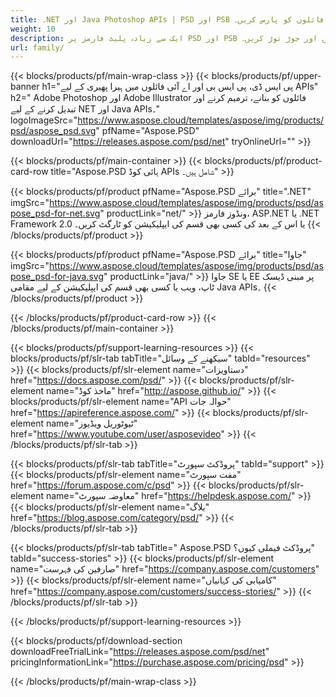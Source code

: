 ```yaml
---
title: .NET اور Java Photoshop APIs | PSD اور PSB فائلوں کو پارس کریں۔
weight: 10
description: ایک سے زیادہ پلیٹ فارمز پر PSD اور PSB فائلیں لکھنے اور برآمد کرنے کے لیے لائبریری۔ فوٹوشاپ انسٹال کیے بغیر تہوں کو نکالیں اور جوڑ توڑ کریں۔
url: family/
---
```


{{< blocks/products/pf/main-wrap-class >}}
{{< blocks/products/pf/upper-banner h1="پی ایس ڈی، پی ایس بی اور اے آئی فائلوں میں ہیرا پھیری کے لیے APIs" h2=" Adobe Photoshop اور Adobe Illustrator فائلوں کو بنانے، ترمیم کرنے اور تبدیل کرنے کے لیے NET اور Java APIs۔" logoImageSrc="https://www.aspose.cloud/templates/aspose/img/products/psd/aspose_psd.svg" pfName="Aspose.PSD" downloadUrl="https://releases.aspose.com/psd/net" tryOnlineUrl="" >}}

{{< blocks/products/pf/main-container >}}
{{< blocks/products/pf/product-card-row title="Aspose.PSD ہائی کوڈ APIs شامل ہیں۔" >}}

{{< blocks/products/pf/product pfName="Aspose.PSD برائے" title=".NET" imgSrc="https://www.aspose.cloud/templates/aspose/img/products/psd/aspose_psd-for-net.svg" productLink="net/" >}}
ونڈوز فارمز، ASP.NET یا .NET Framework 2.0 یا اس کے بعد کی کسی بھی قسم کی ایپلیکیشن کو ٹارگٹ کریں۔
{{< /blocks/products/pf/product >}}

{{< blocks/products/pf/product pfName="Aspose.PSD برائے" title="جاوا" imgSrc="https://www.aspose.cloud/templates/aspose/img/products/psd/aspose_psd-for-java.svg" productLink="java/" >}}
جاوا SE یا EE پر مبنی ڈیسک ٹاپ، ویب یا کسی بھی قسم کی ایپلیکیشن کے لیے مقامی Java APIs۔
{{< /blocks/products/pf/product >}}

{{< /blocks/products/pf/product-card-row >}}
{{< /blocks/products/pf/main-container >}}

{{< blocks/products/pf/support-learning-resources >}}
{{< blocks/products/pf/slr-tab tabTitle="سیکھنے کے وسائل" tabId="resources" >}}
{{< blocks/products/pf/slr-element name="دستاویزات" href="https://docs.aspose.com/psd/" >}}
{{< blocks/products/pf/slr-element name="ماخذ کوڈ" href="http://aspose.github.io/" >}}
{{< blocks/products/pf/slr-element name="API حوالہ جات" href="https://apireference.aspose.com/" >}}
{{< blocks/products/pf/slr-element name="ٹیوٹوریل ویڈیوز" href="https://www.youtube.com/user/asposevideo" >}}
{{< /blocks/products/pf/slr-tab >}}

{{< blocks/products/pf/slr-tab tabTitle="پروڈکٹ سپورٹ" tabId="support" >}}
{{< blocks/products/pf/slr-element name="مفت سپورٹ" href="https://forum.aspose.com/c/psd" >}}
{{< blocks/products/pf/slr-element name="معاوضہ سپورٹ" href="https://helpdesk.aspose.com/" >}}
{{< blocks/products/pf/slr-element name="بلاگ" href="https://blog.aspose.com/category/psd/" >}}
{{< /blocks/products/pf/slr-tab >}}

{{< blocks/products/pf/slr-tab tabTitle=" Aspose.PSD پروڈکٹ فیملی کیوں؟" tabId="success-stories" >}}
{{< blocks/products/pf/slr-element name="صارفین کی فہرست" href="https://company.aspose.com/customers" >}}
{{< blocks/products/pf/slr-element name="کامیابی کی کہانیاں" href="https://company.aspose.com/customers/success-stories/" >}}
{{< /blocks/products/pf/slr-tab >}}

{{< /blocks/products/pf/support-learning-resources >}}

{{< blocks/products/pf/download-section downloadFreeTrialLink="https://releases.aspose.com/psd/net" pricingInformationLink="https://purchase.aspose.com/pricing/psd" >}}

{{< /blocks/products/pf/main-wrap-class >}}
